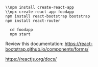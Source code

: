 ```
\\npm install create-react-app
\\npx create-react-app foodapp
npm install react-bootstrap bootstrap
npm install react-router
```
```
  cd foodapp
  npm start
```
Review this documentation: 
https://react-bootstrap.github.io/components/forms/

https://reactjs.org/docs/